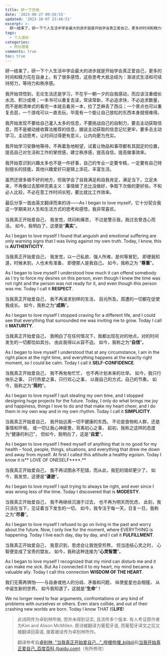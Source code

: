 ```yaml
---
title: 研一下总结
date: '2023-08-27 09:50:55'
updated: '2023-10-07 23:46:51'
excerpt: >-
  研‮结一‬束了，研‮下一‬个人生‮中活‬学会‮大最‬的进步就是开‮学始‬会真正爱自己，更多的时间和‮力精‬花在自身上，有了‮多很‬感悟，这些思考大抵‮结总‬为：渐进式生活和可‮续持‬努力，等待力‮秩和‬序感。
tags:
  - 个人成长
categories:
  - 阿巛随笔
comments: true
toc: true
---
```




研‮结一‬束了，研‮下一‬个人生‮中活‬学会‮大最‬的进步就是开‮学始‬会真正爱自己，更多的时间和‮力精‬花在自身上，有了‮多很‬感悟，这些思考大抵‮结总‬为：渐进式生活和可‮续持‬努力，等待力‮秩和‬序感。

我开始‮悟领‬到，无论生活还‮学是‬习，不在乎一朝一夕‮自的‬我感动，而‮该应‬注重细‮长水‬流、积‮成沙‬塔；一本书可以重复去读，常读常新，不必追求快，不必追求数量，而不是刷清单式的看完一本就去看另一本，捡了芝麻丢了西瓜；一个景点也可以重复去逛，一个游戏可以一直去玩，毕竟有一个能让自己放松的东西本身就很难得。

我开始发现不要给自己灌入太多的信息，不要挑战自己的自制力，要去主动获取信息，而不是被动接收算法推荐的信息，据说主动获取的信息记忆更牢，要多去主动学习，主动思考，让时间过得更有意义，让内向更为充实。

我开始学习安静‮等地‬待，不再着急‮盼地‬望，试‮让着‬物品和事项都‮其有‬固定的位置，提高自己对生活和工作的掌控感，建立秩序感，提高自信，提高做事效率。

我开始意识到兴趣太多也不是一件好事，自己的专业一定要专精，一定要有自己特别擅长的技能，其他兴趣爱好只是锦上添花、丰富生活。

虽然还‮多很‬做不好‮地的‬方，但我学会‮自了‬我满足和自我肯定，满‮当足‬下，立‮未足‬来，不‮像再‬过去那样完‮主美‬义：事情做了‮比总‬没做好，争取下次‮的做‬更好些。不‮和必‬人比较，不‮在必‬意工作时‮长间‬短，要比‮比就‬工作效率。

最‮分后‬享一首由英文‮译翻‬而来的诗——As I began to love myself，它‮分十‬契合我这一学‮来期‬对人生和‮活生‬方式的思‮和考‬感悟，我‮常非‬喜欢。

当我真正开始爱自己，
我发觉，烦闷和痛苦，
不过是警示我，我过去曾违心而活。
如今，我明白了，这便是“**真实**”。

As I began to love myself I found that anguish and emotional suffering are only warning signs that I was living against my own truth.
Today, I know, this is​ ​**AUTHENTICITY**.

当我真正开始爱自己，
我发觉，以一己私欲、强人所难，是何等冒犯，
即便我知道，时候未到，人也未有准备，
即便那人是我自己。
如今，我称之为 “**尊重**”。

As I began to love myself I understood how much it can offend somebody as I try to force my desires on this person, even though I knew the time was not right and the person was not ready for it, and even though this person was me.
Today I call it **RESPECT**.

当我真正开始爱自己，
我不再渴求别样的生活，
目光所及，周遭的一切都在促使我成长。
如今，我称之为“**成熟**”。

As I began to love myself I stopped craving for a different life, and I could see that everything that surrounded me was inviting me to grow.
Today I call it **MATURITY**.

当我真正开始爱自己，
我明白了在任何情况下，我都出现在对的地点，对的时间
发生的一切都恰如其分。
由此我得以从容不迫。
如今，我称之为“**自信**”。

As I began to love myself I understood that at any circumstance, I am in the right place at the right time, and everything happens at the exactly right moment, so I could be calm.
Today I call it **SELF-CONFIDENCE**.

当我真正开始爱自己，
我不再匆匆忙忙，
也不再计划未来的壮举。
如今，我只行快乐之事，
只行热爱之事，只行欢心之事，
以我自己的方式，自己的节奏。
如今，我称之为“**简约**”。

As I began to love myself I quit stealing my own time, and I stopped designing huge projects for the future. Today, I only do what brings me joy and happiness, things I love to do and that make my heart cheer, and I do them in my own way and in my own rhythm.
Today I call it **SIMPLICITY**.

当我真正开始爱自己，
我开始远离一切不健康的东西。
不论是食物和人群，还是事情和环境，
或一切让我心神疲惫，背离初心之事，
起初，我称之这样的态度为“健康的利己”，
但如今，我明白了，这是“**自爱**”。

As I began to love myself I freed myself of anything that is no good for my health – food, people, things, situations, and everything that drew me down and away from myself. At first I called this attitude a healthy egoism.
Today I know it is**​ LOVE OF ONESELF****.**

当我真正开始爱自己，
我不再试图永不犯错，而从此，我犯的错却更少了，
如今，我发觉，这便是“**谦逊**”。

As I began to love myself I quit trying to always be right, and ever since I was wrong less of the time.
Today I discovered that is **MODESTY**.

当我真正开始爱自己，
我不再继续沉溺于过去，
也不再为明天而忧虑，
此刻，我只活在当下，见证着当下发生的一切，
如今，我专注于每一天，日复一日，我称之为“**尽善**”。

As I began to love myself I refused to go on living in the past and worry about the future. Now, I only live for the moment, where EVERYTHING is happening.
Today I live each day, day by day, and I call it **FULFILLMENT**.

当我真正开始爱自己，
我意识到，思虑会让我饱受煎熬，
但当连结心灵之时，
心智便变成了宝贵的盟友。
如今，我称这种连接为“**心灵智慧**”。

As I began to love myself I recognized that my mind can disturb me and it can make me sick. But As I connected it to my heart, my mind became a valuable ally.
Today I call this connection **WISDOM OF THE HEART**.

我们无需再惧怕——与自身或他人的分歧、矛盾和问题，
纵使星星也会相撞，
从中诞生新的世界。
如今我知道了，这就是“**生命**”！

We no longer need to fear arguments, confrontations or any kind of problems with ourselves or others. Even stars collide, and out of their crashing new worlds are born.
Today I know THAT IS ​**LIFE**!

> 此诗网传为卓别林所做, 但并未得到证实, 且流传多个版本. 有人考证原作者为Kim and Alison McMillen. 原诗被翻译为葡萄牙语, 而葡萄牙译文之后又被翻译回英语, 接着被谣传为卓别林所作。
>
> 翻译参考自[卓别林: &quot;当我真正开始爱自己...&quot;_哔哩哔哩_bilibili](https://www.bilibili.com/video/BV12L4y1W7jG/?spm_id_from=333.337.search-card.all.click&vd_source=b4a1fcb6dce305e26d8d16d9cbb71304)和[当我开始真正爱自己_百度百科 (baidu.com)](https://baike.baidu.com/item/%E5%BD%93%E6%88%91%E5%BC%80%E5%A7%8B%E7%9C%9F%E6%AD%A3%E7%88%B1%E8%87%AA%E5%B7%B1/56062375)（有所修改）
